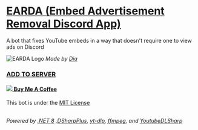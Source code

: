 # [EARDA (Embed Advertisement Removal Discord App)](https://discord.com/oauth2/authorize?client_id=1276171892826439861)
A bot that fixes YouTube embeds in a way that doesn't require one to view ads on Discord

![EARDA Logo](https://github.com/user-attachments/assets/e8da698e-983e-4da0-a1f5-5141fc5b860e)
*Made by [Dia](https://x.com/Dia_4R14)*

### [ADD TO SERVER](https://discord.com/oauth2/authorize?client_id=1276171892826439861)

#### [<img src="https://imgur.com/iEy0nwb.png"> Buy Me A Coffee](https://ko-fi.com/robodoc)

This bot is under the [MIT License](https://github.com/TheRoboDoc/EARDA/blob/master/LICENSE.txt)

*<br>Powered by [.NET 8](https://learn.microsoft.com/en-us/dotnet/core/whats-new/dotnet-8) ,[DSharpPlus](https://github.com/DSharpPlus/DSharpPlus), [yt-dlp](https://github.com/yt-dlp/yt-dlp), [ffmpeg](https://www.ffmpeg.org/), and [YoutubeDLSharp](https://github.com/Bluegrams/YoutubeDLSharp)*
